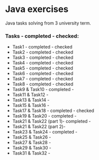 # Java exercises
Java tasks solving from 3 university term.

### Tasks - completed - checked:

- Task1 - completed - checked
- Task2 - completed - checked
- Task3 - completed - checked
- Task4 - completed - checked
- Task5 - completed - checked
- Task6 - completed - checked
- Task7 - completed - checked
- Task8 - completed - checked
- Task9 & Task10 - completed -
- Task11 & Task12 - 
- Task13 & Task14 - 
- Task15 & Task16 - 
- Task17 & Task18 - completed - checked
- Task19 & Task20 - completed -
- Task21 & Task22 (part 1)- completed -
- Task21 & Task22 (part 2)- 
- Task23 & Task24 - completed -
- Task25 & Task26 - 
- Task27 & Task28 - 
- Task29 & Task30 - 
- Task31 & Task32 -  
